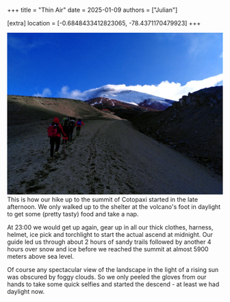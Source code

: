 +++
title = "Thin Air"
date = 2025-01-09
authors = ["Julian"]

[extra]
location = [-0.6848433412823065, -78.4371170479923]
+++

![A group of people in colourful, warm outdoor clothing hiking up a sandy trail towards a building at the foot of a massive, snow-capped mountain with its peak in clouds illuminated by the evening sun](refugio.jpg "Cotopaxi Trek")
This is how our hike up to the summit of Cotopaxi started in the late afternoon.
We only walked up to the shelter at the volcano's foot in daylight to get some (pretty tasty) food and take a nap.

At 23:00 we would get up again, gear up in all our thick clothes, harness, helmet, ice pick and torchlight to start the actual ascend at midnight.
Our guide led us through about 2 hours of sandy trails followed by another 4 hours over snow and ice before we reached the summit at almost 5900 meters above sea level.

Of course any spectacular view of the landscape in the light of a rising sun was obscured by foggy clouds.
So we only peeled the gloves from our hands to take some quick selfies and started the descend - at least we had daylight now.
